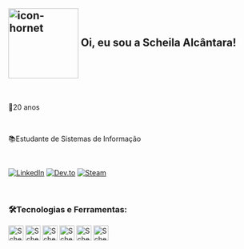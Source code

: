 ## <img align="center" alt="icon-hornet" height="140" widht="140"  src= "https://media3.giphy.com/media/v1.Y2lkPTc5MGI3NjExZTRwNzBmb2ZkOXpwcjQwanNhYWpqa3BsYmZ2aWtiNGIzeG1xdWd2NiZlcD12MV9pbnRlcm5hbF9naWZfYnlfaWQmY3Q9cw/iLi3bw9vgQp5Kd5owP/giphy.webp" /> Oi, eu sou a Scheila Alcântara!

<br>

👾20 anos

<br>

📚Estudante de Sistemas de Informação

<br>

[![LinkedIn](https://img.shields.io/badge/LinkedIn-0077B5?style=for-the-badge&logo=linkedin&logoColor=white)](https://www.linkedin.com/in/scheila-alcântara)
[![Dev.to](https://img.shields.io/badge/dev.to-0A0A0A?style=for-the-badge&logo=devdotto&logoColor=white)](https://dev.to/scheilalcantara)
[![Steam](https://img.shields.io/badge/Steam-000000?style=for-the-badge&logo=steam&logoColor=white)](https://steamcommunity.com/id/eu-sou-o-dougras/)

<br>

### 🛠️Tecnologias e Ferramentas:

<div>
  <img align="center" alt="Scheila-html" height="30" widht="40" src="https://cdn.jsdelivr.net/gh/devicons/devicon/icons/html5/html5-original.svg"/>
   <img align="center" alt="Scheila-css" height="30" widht="40" src="https://cdn.jsdelivr.net/gh/devicons/devicon/icons/css3/css3-original.svg"/>
    <img align="center" alt="Scheila-java" height="30" widht="40" src="https://cdn.jsdelivr.net/gh/devicons/devicon/icons/java/java-plain.svg"/>
    <img align="center" alt="Scheila-sql" height="30" widht="40" src="https://cdn.jsdelivr.net/gh/devicons/devicon/icons/mysql/mysql-original.svg"/>
    <img align="center" alt="Scheila-vscode" height="30" widht="40" src="https://cdn.jsdelivr.net/gh/devicons/devicon/icons/vscode/vscode-original.svg"/>
      <img align="center" alt="Scheila-vscode" height="30" widht="40" src="https://cdn.jsdelivr.net/gh/devicons/devicon/icons/figma/figma-original.svg"/>
</div>

